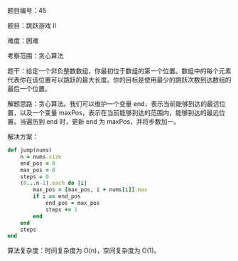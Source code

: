 题目编号：45

题目：跳跃游戏 II

难度：困难

考察范围：贪心算法

题干：给定一个非负整数数组，你最初位于数组的第一个位置。数组中的每个元素代表你在该位置可以跳跃的最大长度。你的目标是使用最少的跳跃次数到达数组的最后一个位置。

解题思路：贪心算法。我们可以维护一个变量 end，表示当前能够到达的最远位置，以及一个变量 maxPos，表示在当前能够到达的范围内，能够到达的最远位置。当遍历到 end 时，更新 end 为 maxPos，并将步数加一。

解决方案：

```ruby
def jump(nums)
    n = nums.size
    end_pos = 0
    max_pos = 0
    steps = 0
    (0...n-1).each do |i|
        max_pos = [max_pos, i + nums[i]].max
        if i == end_pos
            end_pos = max_pos
            steps += 1
        end
    end
    steps
end
```

算法复杂度：时间复杂度为 O(n)，空间复杂度为 O(1)。